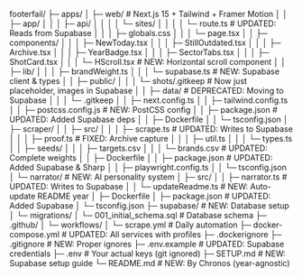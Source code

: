 footerfail/
├─ apps/
│  ├─ web/                        # Next.js 15 + Tailwind + Framer Motion
│  │  ├─ app/
│  │  │  ├─ api/
│  │  │  │  └─ sites/
│  │  │  │     └─ route.ts       # UPDATED: Reads from Supabase
│  │  │  ├─ globals.css
│  │  │  └─ page.tsx
│  │  ├─ components/
│  │  │  ├─ NewToday.tsx
│  │  │  ├─ StillOutdated.tsx
│  │  │  ├─ Archive.tsx
│  │  │  ├─ YearBadge.tsx
│  │  │  ├─ SectorTabs.tsx
│  │  │  ├─ ShotCard.tsx
│  │  │  └─ HScroll.tsx          # NEW: Horizontal scroll component
│  │  ├─ lib/
│  │  │  ├─ brandWeight.ts
│  │  │  └─ supabase.ts          # NEW: Supabase client & types
│  │  ├─ public/
│  │  │  └─ shots/.gitkeep       # Now just placeholder, images in Supabase
│  │  ├─ data/                    # DEPRECATED: Moving to Supabase
│  │  │  └─ .gitkeep
│  │  ├─ next.config.ts
│  │  ├─ tailwind.config.ts
│  │  ├─ postcss.config.js       # NEW: PostCSS config
│  │  ├─ package.json            # UPDATED: Added Supabase deps
│  │  ├─ Dockerfile
│  │  └─ tsconfig.json
│  ├─ scraper/
│  │  ├─ src/
│  │  │  ├─ scrape.ts            # UPDATED: Writes to Supabase
│  │  │  ├─ proof.ts             # FIXED: Archive capture
│  │  │  ├─ util.ts
│  │  │  └─ types.ts
│  │  ├─ seeds/
│  │  │  ├─ targets.csv
│  │  │  └─ brands.csv           # UPDATED: Complete weights
│  │  ├─ Dockerfile
│  │  ├─ package.json            # UPDATED: Added Supabase & Sharp
│  │  ├─ playwright.config.ts
│  │  └─ tsconfig.json
│  └─ narrator/                   # NEW: AI personality system
│     ├─ src/
│     │  ├─ narrator.ts          # UPDATED: Writes to Supabase
│     │  └─ updateReadme.ts      # NEW: Auto-update README year
│     ├─ Dockerfile
│     ├─ package.json            # UPDATED: Added Supabase
│     └─ tsconfig.json
├─ supabase/                      # NEW: Database setup
│  └─ migrations/
│     └─ 001_initial_schema.sql  # Database schema
├─ .github/
│  └─ workflows/
│     └─ scrape.yml              # Daily automation
├─ docker-compose.yml            # UPDATED: All services with profiles
├─ .dockerignore
├─ .gitignore                    # NEW: Proper ignores
├─ .env.example                  # UPDATED: Supabase credentials
├─ .env                          # Your actual keys (git ignored)
├─ SETUP.md                      # NEW: Supabase setup guide
└─ README.md                     # NEW: By Chronos (year-agnostic)